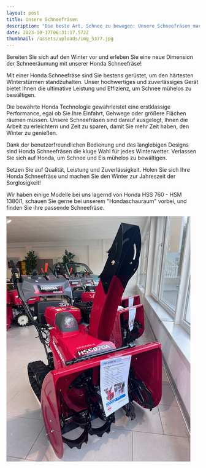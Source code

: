 ```yaml
---
layout: post
title: Unsere Schneefräsen
description: "Die beste Art, Schnee zu bewegen: Unsere Schneefräsen machen's möglich."
date: 2023-10-17T06:31:17.572Z
thumbnail: /assets/uploads/img_5377.jpg
---
```

<!--StartFragment-->

Bereiten Sie sich auf den Winter vor und erleben Sie eine neue Dimension der Schneeräumung mit unserer Honda Schneefräse!

Mit einer Honda Schneefräse sind Sie bestens gerüstet, um den härtesten Winterstürmen standzuhalten. Unser hochwertiges und zuverlässiges Gerät bietet Ihnen die ultimative Leistung und Effizienz, um Schnee mühelos zu bewältigen.

Die bewährte Honda Technologie gewährleistet eine erstklassige Performance, egal ob Sie Ihre Einfahrt, Gehwege oder größere Flächen räumen müssen. Unsere Schneefräsen sind darauf ausgelegt, Ihnen die Arbeit zu erleichtern und Zeit zu sparen, damit Sie mehr Zeit haben, den Winter zu genießen.

Dank der benutzerfreundlichen Bedienung und des langlebigen Designs sind Honda Schneefräsen die kluge Wahl für jedes Winterwetter. Verlassen Sie sich auf Honda, um Schnee und Eis mühelos zu bewältigen.

Setzen Sie auf Qualität, Leistung und Zuverlässigkeit. Holen Sie sich Ihre Honda Schneefräse und machen Sie den Winter zur Jahreszeit der Sorglosigkeit!

Wir haben einige Modelle bei uns lagernd von Honda HSS 760 - HSM 1380i1, schauen Sie gerne bei unserem "Hondaschauraum" vorbei, und finden Sie ihre passende Schneefräse. 

<!--EndFragment-->

![](/assets/uploads/img_5379.jpg)